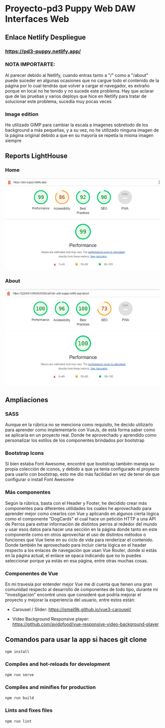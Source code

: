 # Proyecto-pd3 Puppy Web DAW Interfaces Web

## Enlace Netlify Despliegue

### https://pd3-puppy.netlify.app/


### NOTA IMPORTARTE:
Al parecer debido al Netlify, cuando entras tanto a "/" como a "/about" puede suceder en algunas ocasiones que no cargue todo el contenido de la página por lo cual tendrás que volver a cargar el navegador, es extraño porque en local no he tenido y no sucede este problema. Hay que aclarar que de las pruebas y varios deploys que hice en Netlify para tratar de solucionar este problema, sucedía muy pocas veces


### Image edition
He utilizado GIMP para cambiar la escala a imagenes sobretodo de los background a más pequeñas, y a su vez, no he utilizado ninguna imagen de la página original debido a que en su mayoría se repetía la misma imagen siempre

## Reports LightHouse

### Home


<img src="./doc/home-lighthouse.JPG" alt="Report Home Lighthouse">

### About

<img src="./doc/about-lighthouse.JPG" alt="Report About Lighthouse">

## Ampliaciones

### SASS
Aunque en la rúbrica no se menciona como requisito, he decido utilizarlo para aprender como implementarlo con VueJs, de está forma saber como se aplicaría en un proyecto real.
Donde he aprovechado y aprendido como personalizar los estilos de los componentes brindados por bootstrap

### Bootstrap Icons
Si bien estaba Font Awesome, encontré que bootstrap también maneja su propia colección de iconos, y debido a que ya tenía configurado el proyecto para usarlo con bootstrap, esto me dio más facilidad en vez de tener de que configurar o install Font Awesome

### Más componentes
Según la rúbrica, basta con el Header y Footer, he decidido crear más componentes para diferentes utilidades los cuales he aprovechado para aprender mejor como crearlos con Vue y aplicando en algunos cierta lógica como el componente "DogCards" el cual hace un petición HTTP a una API de Perros para extrar información de distintos perros al rededor del mundo y usar esos datos para hacer una sección en la página donde tanto en este componente como en otros aprovechar el uso de distintos métodos o funciones que Vue tiene en su ciclo de vida para renderizar el contenido.
Donde también he aprovechado para incluir cierta lógica en el header respecto a los enlaces de navegación que usan Vue Router, donde si estás en la página actual, el enlace se opaca indicando que no lo puedes seleccionar porque ya estás en esa página, entre otras muchas cosas.

### Componentes de Vue
En mi travesía por entender mejor Vue me di cuenta que tienen una gran comunidad respecto al desarrollo de componentes de todo tipo, durante mi "investigación" encontré unos que consideré que podría mejorar el proyecto y mejorar la experiencía del usuario, entre estos están:

- Carousel / Slider: https://ismail9k.github.io/vue3-carousel/

- Video Background Responsive player: https://github.com/avidofood/vue-responsive-video-background-player

## Comandos para usar la app si haces git clone

```
npm install
```

### Compiles and hot-reloads for development
```
npm run serve
```

### Compiles and minifies for production
```
npm run build
```

### Lints and fixes files
```
npm run lint
```
